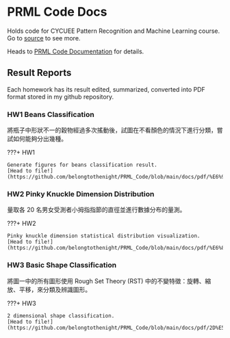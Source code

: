 # PRML Code Docs

Holds code for CYCUEE Pattern Recognition and Machine Learning course. Go to [source](https://github.com/belongtothenight/PRML_Code/) to see more.

Heads to [PRML Code Documentation](https://belongtothenight.github.io/PRML_Code/) for details.

## Result Reports

Each homework has its result edited, summarized, converted into PDF format stored in my github repository.

### HW1 Beans Classification

將瓶子中形狀不一的穀物經過多次搖動後，試圖在不看顏色的情況下進行分類，嘗試如何能夠分出幾種。

???+ HW1

    Generate figures for beans classification result.
    [Head to file!](https://github.com/belongtothenight/PRML_Code/blob/main/docs/pdf/%E6%97%8F%E7%BE%A4%E5%88%86%E9%A1%9E%E5%AF%A6%E9%A9%97(%E7%B1%B3%E7%B2%92%E8%B1%86%E5%AD%90)v3.pdf)

### HW2 Pinky Knuckle Dimension Distribution

量取各 20 名男女受測者小拇指指節的直徑並進行數據分布的量測。

???+ HW2

    Pinky knuckle dimension statistical distribution visualization.
    [Head to file!](https://github.com/belongtothenight/PRML_Code/blob/main/docs/pdf/%E6%89%8B%E6%8C%87%E7%AC%AC%E4%B8%80%E6%8C%87%E7%AF%80v3.pdf)

### HW3 Basic Shape Classification

將圖一中的所有圖形使用 Rough Set Theory (RST) 中的不變特徵：旋轉、縮放、平移，來分類及辨識圖形。

???+ HW3

    2 dimensional shape classification.
    [Head to file!](https://github.com/belongtothenight/PRML_Code/blob/main/docs/pdf/2D%E5%88%86%E9%A1%9Ev2.pdf)

